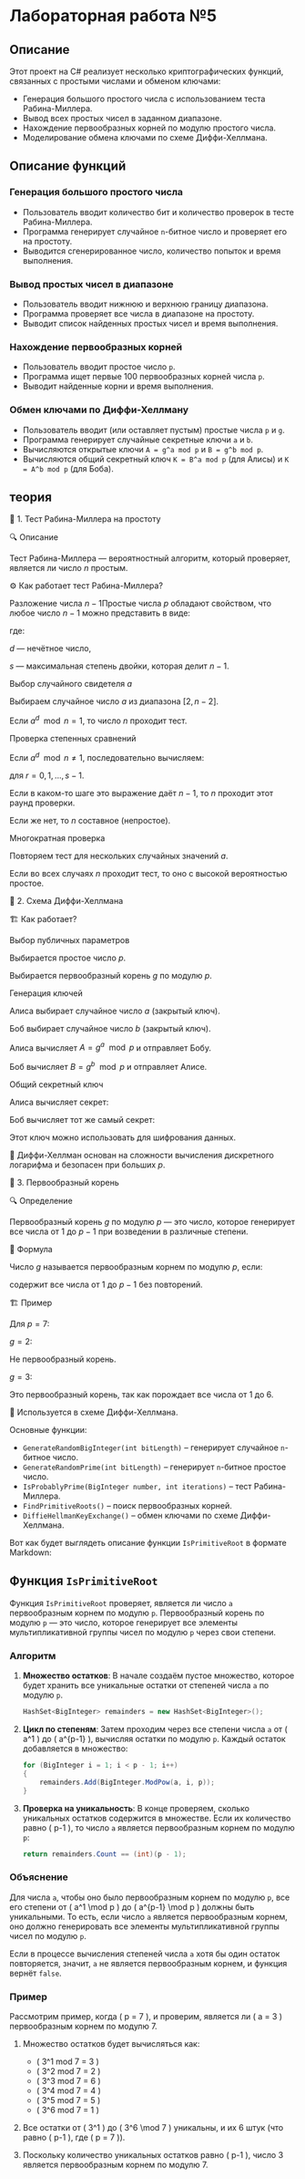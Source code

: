 # Лабораторная работа №5

## Описание

Этот проект на C# реализует несколько криптографических функций, связанных с простыми числами и обменом ключами:
- Генерация большого простого числа с использованием теста Рабина-Миллера.
- Вывод всех простых чисел в заданном диапазоне.
- Нахождение первообразных корней по модулю простого числа.
- Моделирование обмена ключами по схеме Диффи-Хеллмана.

## Описание функций

### Генерация большого простого числа

- Пользователь вводит количество бит и количество проверок в тесте Рабина-Миллера.
- Программа генерирует случайное `n`-битное число и проверяет его на простоту.
- Выводится сгенерированное число, количество попыток и время выполнения.

### Вывод простых чисел в диапазоне

- Пользователь вводит нижнюю и верхнюю границу диапазона.
- Программа проверяет все числа в диапазоне на простоту.
- Выводит список найденных простых чисел и время выполнения.

### Нахождение первообразных корней

- Пользователь вводит простое число `p`.
- Программа ищет первые 100 первообразных корней числа `p`.
- Выводит найденные корни и время выполнения.

### Обмен ключами по Диффи-Хеллману

- Пользователь вводит (или оставляет пустым) простые числа `p` и `g`.
- Программа генерирует случайные секретные ключи `a` и `b`.
- Вычисляются открытые ключи `A = g^a mod p` и `B = g^b mod p`.
- Вычисляются общий секретный ключ `K = B^a mod p` (для Алисы) и `K = A^b mod p` (для Боба).

## теория
🧪 1. Тест Рабина-Миллера на простоту

🔍 Описание

Тест Рабина-Миллера — вероятностный алгоритм, который проверяет, является ли число $n$ простым.

⚙ Как работает тест Рабина-Миллера?

Разложение числа $n - 1$Простые числа $p$ обладают свойством, что любое число $n - 1$ можно представить в виде:



где:

$d$ — нечётное число,

$s$ — максимальная степень двойки, которая делит $n-1$.

Выбор случайного свидетеля $a$

Выбираем случайное число $a$ из диапазона $[2, n-2]$.

Если $a^d \mod n = 1$, то число $n$ проходит тест.

Проверка степенных сравнений

Если $a^d \mod n \neq 1$, последовательно вычисляем:



для $r = 0, 1, ..., s-1$.

Если в каком-то шаге это выражение даёт $n - 1$, то $n$ проходит этот раунд проверки.

Если же нет, то $n$ составное (непростое).

Многократная проверка

Повторяем тест для нескольких случайных значений $a$.

Если во всех случаях $n$ проходит тест, то оно с высокой вероятностью простое.

🔑 2. Схема Диффи-Хеллмана

🏗 Как работает?

Выбор публичных параметров

Выбирается простое число $p$.

Выбирается первообразный корень $g$ по модулю $p$.

Генерация ключей

Алиса выбирает случайное число $a$ (закрытый ключ).

Боб выбирает случайное число $b$ (закрытый ключ).

Алиса вычисляет $A = g^a \mod p$ и отправляет Бобу.

Боб вычисляет $B = g^b \mod p$ и отправляет Алисе.

Общий секретный ключ

Алиса вычисляет секрет:



Боб вычисляет тот же самый секрет:



Этот ключ можно использовать для шифрования данных.

📌 Диффи-Хеллман основан на сложности вычисления дискретного логарифма и безопасен при больших $p$.

🔢 3. Первообразный корень

🔍 Определение

Первообразный корень $g$ по модулю $p$ — это число, которое генерирует все числа от 1 до $p-1$ при возведении в различные степени.

📌 Формула

Число $g$ называется первообразным корнем по модулю $p$, если:



содержит все числа от 1 до $p-1$ без повторений.

🏗 Пример

Для $p = 7$:

$g = 2$:



Не первообразный корень.

$g = 3$:





Это первообразный корень, так как порождает все числа от 1 до 6.

📌 Используется в схеме Диффи-Хеллмана.


Основные функции:

- `GenerateRandomBigInteger(int bitLength)` – генерирует случайное `n`-битное число.
- `GenerateRandomPrime(int bitLength)` – генерирует `n`-битное простое число.
- `IsProbablyPrime(BigInteger number, int iterations)` – тест Рабина-Миллера.
- `FindPrimitiveRoots()` – поиск первообразных корней.
- `DiffieHellmanKeyExchange()` – обмен ключами по схеме Диффи-Хеллмана.

Вот как будет выглядеть описание функции `IsPrimitiveRoot` в формате Markdown:

## Функция `IsPrimitiveRoot`

Функция `IsPrimitiveRoot` проверяет, является ли число `a` первообразным корнем по модулю `p`. Первообразный корень по модулю `p` — это число, которое генерирует все элементы мультипликативной группы чисел по модулю `p` через свои степени.

### Алгоритм

1. **Множество остатков**:
   В начале создаём пустое множество, которое будет хранить все уникальные остатки от степеней числа `a` по модулю `p`.
   ```csharp
   HashSet<BigInteger> remainders = new HashSet<BigInteger>();
   ```

2. **Цикл по степеням**:
   Затем проходим через все степени числа `a` от \( a^1 \) до \( a^{p-1} \), вычисляя остатки по модулю `p`. Каждый остаток добавляется в множество:
   ```csharp
   for (BigInteger i = 1; i < p - 1; i++)
   {
       remainders.Add(BigInteger.ModPow(a, i, p));
   }
   ```

3. **Проверка на уникальность**:
   В конце проверяем, сколько уникальных остатков содержится в множестве. Если их количество равно \( p-1 \), то число `a` является первообразным корнем по модулю `p`:
   ```csharp
   return remainders.Count == (int)(p - 1);
   ```

### Объяснение

Для числа `a`, чтобы оно было первообразным корнем по модулю `p`, все его степени от \( a^1 \mod p \) до \( a^{p-1} \mod p \) должны быть уникальными. То есть, если число `a` является первообразным корнем, оно должно генерировать все элементы мультипликативной группы чисел по модулю `p`.

Если в процессе вычисления степеней числа `a` хотя бы один остаток повторяется, значит, `a` не является первообразным корнем, и функция вернёт `false`.

### Пример

Рассмотрим пример, когда \( p = 7 \), и проверим, является ли \( a = 3 \) первообразным корнем по модулю 7.

1. Множество остатков будет вычисляться как:
   - \( 3^1 mod 7 = 3 \)
   - \( 3^2 mod 7 = 2 \)
   - \( 3^3 mod 7 = 6 \)
   - \( 3^4 mod 7 = 4 \)
   - \( 3^5 mod 7 = 5 \)
   - \( 3^6 mod 7 = 1 \)

2. Все остатки от \( 3^1 \) до \( 3^6 \mod 7 \) уникальны, и их 6 штук (что равно \( p-1 \), где \( p = 7 \)).

3. Поскольку количество уникальных остатков равно \( p-1 \), число 3 является первообразным корнем по модулю 7.

